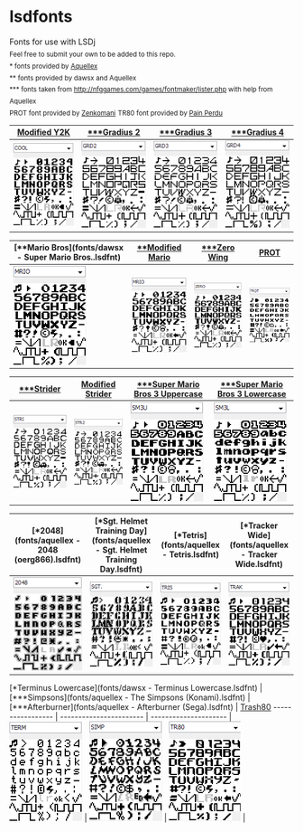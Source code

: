 # lsdfonts
Fonts for use with LSDj<br />
<sub>Feel free to submit your own to be added to this repo.</sub><br />
<sub>\* fonts provided by [Aquellex](https://soundcloud.com/aquellex) </sub><br />
<sub>\*\* fonts provided by dawsx and Aquellex</sub><br />
<sub>\*\*\* fonts taken from http://nfggames.com/games/fontmaker/lister.php with help from Aquellex</sub><br />
<sub>PROT font provided by [Zenkomani](https://soundcloud.com/zenkomani)</sub>
<sub>TR80 font provided by [Pain Perdu](https://soundcloud.com/pain-perdu)</sub>

[Modified Y2K](fonts/COOL.lsdfnt) | [\*\*\*Gradius 2](fonts/GRD2.lsdfnt) | [\*\*\*Gradius 3](fonts/GRD3.lsdfnt) | [\*\*\*Gradius 4](fonts/GRD4.lsdfnt)
------------------- | ---------------- | ---------------- | ----------------
![COOL](png/COOL.png) | ![GRD2](png/GRD2.png) | ![GRD3](png/GRD3.png) | ![GRD4](png/GRD4.png)

[\*\*Mario Bros](fonts/dawsx - Super Mario Bros..lsdfnt) | [\*\*Modified Mario](fonts/MRIO.lsdfnt) | [\*\*\*Zero Wing](fonts/ZERO.lsdfnt) | [PROT](fonts/PROT.lsdfnt) | 
------------ | ---------------- | ------------ | ---------
![MRIO](png/MRIO1.png) | ![MRIO](png/MRIO.png) | ![ZERO](png/ZERO.png) | ![PROT](png/PROT.png) |

[\*\*\*Strider](fonts/STRI.lsdfnt) | [Modified Strider](fonts/STR2.lsdfnt) | [\*\*\*Super Mario Bros 3 Uppercase](fonts/SM3U.lsdfnt) | [\*\*\*Super Mario Bros 3 Lowercase](fonts/SM3L.lsdfnt) | 
----------------- | ----------------------------------- | ----------------------------------- | ----------------------------------- |
 ![STRI](png/STRI.png) | ![STR2](png/STR2.png) | ![SM3U](png/SM3U.png) | ![SM3L](png/SM3L.png) |

[\*2048](fonts/aquellex - 2048 (oerg866).lsdfnt) | [\*Sgt. Helmet Training Day](fonts/aquellex - Sgt. Helmet Training Day.lsdfnt) | [\*Tetris](fonts/aquellex - Tetris.lsdfnt) | [\*Tracker Wide](fonts/aquellex - Tracker Wide.lsdfnt)
----------------------- | ------------------- | ------------------------ | --------------- |
![2048](png/2048.png) | ![SGT](png/SGT.png) | ![TRIS](png/TRIS.png) | ![TRAK](png/TRAK.png) | 

[\*Terminus Lowercase](fonts/dawsx - Terminus Lowercase.lsdfnt) | [\*\*\*Simpsons](fonts/aquellex - The Simpsons (Konami).lsdfnt) | [\*\*\*Afterburner](fonts/aquellex - Afterburner (Sega).lsdfnt) | [Trash80](fonts/TR80.lsdfnt)
----------------- | ----------------------- | --------------------- |
![TERM](png/TERM.png) | ![SIMP](png/SIMP.png) | ![TR80](png/TR80.png) | 
